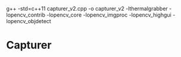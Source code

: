 g++ -std=c++11 capturer_v2.cpp -o capturer_v2 -lthermalgrabber -lopencv_contrib -lopencv_core -lopencv_imgproc -lopencv_highgui -lopencv_objdetect
# Capturer
